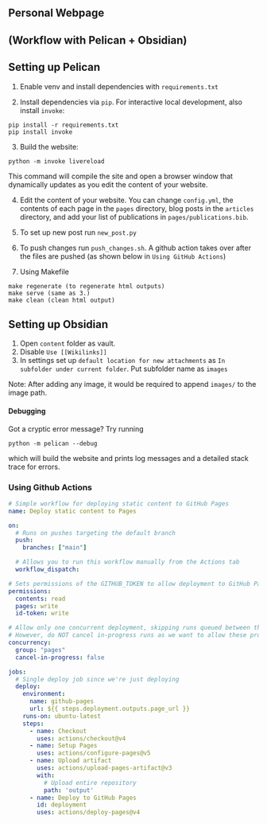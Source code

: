 ## Personal Webpage
## (Workflow with Pelican + Obsidian)


## Setting up Pelican

1. Enable venv and install dependencies with `requirements.txt`

2. Install dependencies via `pip`. For interactive local development, also install `invoke`:
```
pip install -r requirements.txt
pip install invoke
```
3. Build the website:
```
python -m invoke livereload
```
This command will compile the site and open a browser window that dynamically updates as you edit
the content of your website.

4. Edit the content of your website. You can change `config.yml`, the contents of each page in the `pages` 
directory, blog posts in the `articles` directory, and add your list of publications in
`pages/publications.bib`.

5. To set up new post run `new_post.py`
6. To push changes run `push_changes.sh`. A github action takes over after the files are pushed (as shown below in `Using GitHub Actions`)

7. Using Makefile
```
make regenerate (to regenerate html outputs)
make serve (same as 3.)
make clean (clean html output)
```


## Setting up Obsidian 
1. Open `content` folder as vault.
2. Disable `Use [[Wikilinks]]`
3. In settings set up `default location for new attachments` as `In subfolder under current folder`.
Put subfolder name as `images`

Note: After adding any image, it would be required to append `images/` to the image path.


#### Debugging
Got a cryptic error message? Try running
```
python -m pelican --debug
```
which will build the website and prints log messages and a detailed stack trace for errors.

### Using Github Actions

```yml
# Simple workflow for deploying static content to GitHub Pages
name: Deploy static content to Pages

on:
  # Runs on pushes targeting the default branch
  push:
    branches: ["main"]

  # Allows you to run this workflow manually from the Actions tab
  workflow_dispatch:

# Sets permissions of the GITHUB_TOKEN to allow deployment to GitHub Pages
permissions:
  contents: read
  pages: write
  id-token: write

# Allow only one concurrent deployment, skipping runs queued between the run in-progress and latest queued.
# However, do NOT cancel in-progress runs as we want to allow these production deployments to complete.
concurrency:
  group: "pages"
  cancel-in-progress: false

jobs:
  # Single deploy job since we're just deploying
  deploy:
    environment:
      name: github-pages
      url: ${{ steps.deployment.outputs.page_url }}
    runs-on: ubuntu-latest
    steps:
      - name: Checkout
        uses: actions/checkout@v4
      - name: Setup Pages
        uses: actions/configure-pages@v5
      - name: Upload artifact
        uses: actions/upload-pages-artifact@v3
        with:
          # Upload entire repository
          path: 'output'
      - name: Deploy to GitHub Pages
        id: deployment
        uses: actions/deploy-pages@v4
```





